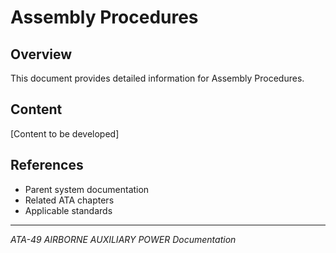 # Assembly Procedures

## Overview

This document provides detailed information for Assembly Procedures.

## Content

[Content to be developed]

## References

- Parent system documentation
- Related ATA chapters
- Applicable standards

---

*ATA-49 AIRBORNE AUXILIARY POWER Documentation*
